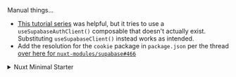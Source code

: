 Manual things...

- [This tutorial series](https://masteringnuxt.com/blog/setting-up-supabase-auth-with-nuxt-3) was helpful, but it tries to use a `useSupabaseAuthClient()` composable that doesn't actually exist. Substituting `useSupabaseClient()` instead works as intended.
- Add the resolution for the `cookie` package in `package.json` per the thread [over here for `nuxt-modules/supabase#466`](https://github.com/nuxt-modules/supabase/issues/466)

<details>
<summary>Nuxt Minimal Starter</summary>

Look at the [Nuxt documentation](https://nuxt.com/docs/getting-started/introduction) to learn more.

## Setup

Make sure to install dependencies:

```bash
# npm
npm install

# pnpm
pnpm install

# yarn
yarn install

# bun
bun install
```

## Development Server

Start the development server on `http://localhost:3000`:

```bash
# npm
npm run dev

# pnpm
pnpm dev

# yarn
yarn dev

# bun
bun run dev
```

## Production

Build the application for production:

```bash
# npm
npm run build

# pnpm
pnpm build

# yarn
yarn build

# bun
bun run build
```

Locally preview production build:

```bash
# npm
npm run preview

# pnpm
pnpm preview

# yarn
yarn preview

# bun
bun run preview
```

Check out the [deployment documentation](https://nuxt.com/docs/getting-started/deployment) for more information.

</details>
